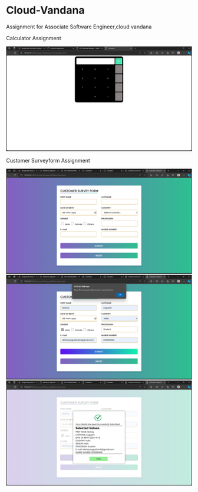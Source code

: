 # Cloud-Vandana
Assignment for  Associate Software Engineer,cloud vandana

Calculator Assignment

![Alt text](/calculator.png "Calculator image")

Customer Surveyform Assignment

![Alt text](/form1.png "form image")
![Alt text](/form2.png "validation form image")
![Alt text](/form3.png "form image after submitting")





